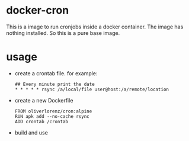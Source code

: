 # docker-cron

This is a image to run cronjobs inside a docker container. The image has nothing installed. So this is a pure base image.

# usage

* create a crontab file. for example:

  ```
  ## Every minute print the date
  * * * * * rsync /a/local/file user@host:/a/remote/location
  ```

* create a new Dockerfile

  ```
  FROM oliverlorenz/cron:alpine
  RUN apk add --no-cache rsync
  ADD crontab /crontab
  ```

* build and use
